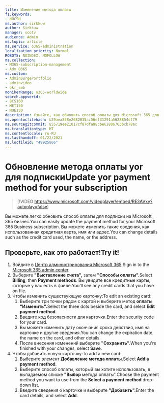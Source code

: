 ```yaml
---
title: Изменение метода оплаты
f1.keywords:
- NOCSH
ms.author: sirkkuw
author: Sirkkuw
manager: scotv
audience: Admin
ms.topic: article
ms.service: o365-administration
localization_priority: Normal
ROBOTS: NOINDEX, NOFOLLOW
ms.collection:
- M365-subscription-management
- Adm_O365
ms.custom:
- AdminSurgePortfolio
- adminvideo
- okr_smb
monikerRange: o365-worldwide
search.appverid:
- BCS160
- MET150
- MOE150
description: Узнайте, как обновить способ оплаты для Microsoft 365 для бизнеса.
ms.openlocfilehash: b29aea838e2682035ac56ef31291a5628854df79
ms.sourcegitcommit: 855719ee21017cf87dfa98cbe62806763bcb78ac
ms.translationtype: MT
ms.contentlocale: ru-RU
ms.lasthandoff: 01/22/2021
ms.locfileid: "49925866"
---
```

# <a name="update-yor-payment-method-for-your-subscription"></a><span data-ttu-id="7f71e-103">Обновление метода оплаты yor для подписки</span><span class="sxs-lookup"><span data-stu-id="7f71e-103">Update yor payment method for your subscription</span></span>

> [!VIDEO https://www.microsoft.com/videoplayer/embed/RE3AVxy?autoplay=false]

<span data-ttu-id="7f71e-104">Вы можете легко обновить способ оплаты для подписки на Microsoft 365 бизнес.</span><span class="sxs-lookup"><span data-stu-id="7f71e-104">You can easily update the payment method for your Microsoft 365 Business subscription.</span></span> <span data-ttu-id="7f71e-105">Вы можете изменить такие сведения, как использованная кредитная карта, имя или адрес.</span><span class="sxs-lookup"><span data-stu-id="7f71e-105">You can change details such as the credit card used, the name, or the address.</span></span>

## <a name="try-it"></a><span data-ttu-id="7f71e-106">Проверьте, как это работает!</span><span class="sxs-lookup"><span data-stu-id="7f71e-106">Try it!</span></span>

1. <span data-ttu-id="7f71e-107">Войдите в [Центр администрирования Microsoft 365](https://admin.microsoft.com).</span><span class="sxs-lookup"><span data-stu-id="7f71e-107">Sign in to the [Microsoft 365 admin center](https://admin.microsoft.com).</span></span>
1. <span data-ttu-id="7f71e-108">Выберите **"Выставление счета",** затем **"Способы оплаты".**</span><span class="sxs-lookup"><span data-stu-id="7f71e-108">Select **Billing**, then **Payment methods**.</span></span> <span data-ttu-id="7f71e-109">Вы увидите все кредитные карты, которые у вас есть в файле.</span><span class="sxs-lookup"><span data-stu-id="7f71e-109">You'll see any credit cards that you have on file.</span></span>
1. <span data-ttu-id="7f71e-110">Чтобы изменить существующую карточку:</span><span class="sxs-lookup"><span data-stu-id="7f71e-110">To edit an existing card:</span></span>
    1. <span data-ttu-id="7f71e-111">Выберите три точки рядом с картой и выберите метод **оплаты "Изменить".**</span><span class="sxs-lookup"><span data-stu-id="7f71e-111">Select the three dots beside the card, and select **Edit payment method**.</span></span>
    1. <span data-ttu-id="7f71e-112">Введите код безопасности для карточки.</span><span class="sxs-lookup"><span data-stu-id="7f71e-112">Enter the security code for your card.</span></span>
    1. <span data-ttu-id="7f71e-113">Вы можете изменить дату окончания срока действия, имя на карточке и другие сведения.</span><span class="sxs-lookup"><span data-stu-id="7f71e-113">You can change the expiration date, the name on the card, and other details.</span></span>
    1. <span data-ttu-id="7f71e-114">После внесения изменений выберите **"Сохранить".**</span><span class="sxs-lookup"><span data-stu-id="7f71e-114">When you're finished with your changes, select **Save**.</span></span>
1. <span data-ttu-id="7f71e-115">Чтобы добавить новую карточку:</span><span class="sxs-lookup"><span data-stu-id="7f71e-115">To add a new card:</span></span>
    1. <span data-ttu-id="7f71e-116">Выберите элемент **Добавление метода оплаты**.</span><span class="sxs-lookup"><span data-stu-id="7f71e-116">Select **Add a payment method**.</span></span>
    1. <span data-ttu-id="7f71e-117">Выберите способ оплаты, который вы хотите использовать, в выпадаемом списке **"Выбор** метода оплаты".</span><span class="sxs-lookup"><span data-stu-id="7f71e-117">Choose the payment method you want to use from the **Select a payment method** drop-down list.</span></span>
    1. <span data-ttu-id="7f71e-118">Введите сведения о карточке и выберите **"Добавить".**</span><span class="sxs-lookup"><span data-stu-id="7f71e-118">Enter the card details, and select **Add**.</span></span>
